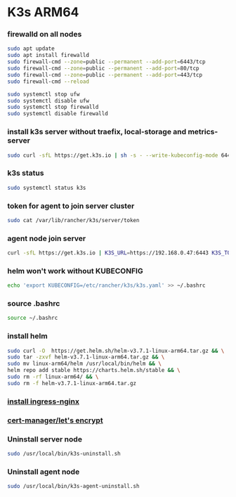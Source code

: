 # K3s ARM64

### firewalld on all nodes
```bash
sudo apt update
sudo apt install firewalld
sudo firewall-cmd --zone=public --permanent --add-port=6443/tcp
sudo firewall-cmd --zone=public --permanent --add-port=80/tcp
sudo firewall-cmd --zone=public --permanent --add-port=443/tcp
sudo firewall-cmd --reload

sudo systemctl stop ufw
sudo systemctl disable ufw
sudo systemctl stop firewalld
sudo systemctl disable firewalld
```

### install k3s server without traefix, local-storage and metrics-server
```bash
sudo curl -sfL https://get.k3s.io | sh -s - --write-kubeconfig-mode 644 --disable=traefik,local-storage,metrics-server
```

### k3s status
```bash
sudo systemctl status k3s
```

### token for agent to join server cluster
```bash
sudo cat /var/lib/rancher/k3s/server/token
```

### agent node join server
```bash
curl -sfL https://get.k3s.io | K3S_URL=https://192.168.0.47:6443 K3S_TOKEN=<TOKEN> sh -
```

### helm won't work without KUBECONFIG
```bash
echo 'export KUBECONFIG=/etc/rancher/k3s/k3s.yaml' >> ~/.bashrc
```
### source .bashrc
```bash
source ~/.bashrc
```

### install helm
```bash
sudo curl -O  https://get.helm.sh/helm-v3.7.1-linux-arm64.tar.gz && \
sudo tar -zxvf helm-v3.7.1-linux-arm64.tar.gz && \
sudo mv linux-arm64/helm /usr/local/bin/helm && \
helm repo add stable https://charts.helm.sh/stable && \
sudo rm -rf linux-arm64/ && \
sudo rm -f helm-v3.7.1-linux-arm64.tar.gz
```

### [install ingress-nginx](https://github.com/henryliu18/kubernetes-howto/blob/master/tasks/ingress-controller/ingress-nginx.md)

### [cert-manager/let's encrypt](https://github.com/henryliu18/kubernetes-poc/blob/master/tasks/cert-manager-helm/README.md)

### Uninstall server node
```bash
sudo /usr/local/bin/k3s-uninstall.sh
```
### Uninstall agent node
```bash
sudo /usr/local/bin/k3s-agent-uninstall.sh
```
